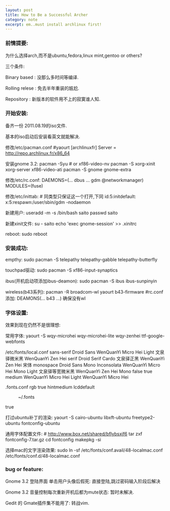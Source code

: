 ```yaml
---
layout: post
title: How to Be a Successful Archer
category: note
excerpt: em..must install archlinux first!
---
```


### 前情提要:

为什么选择arch,而不是ubuntu,fedora,linux mint,gentoo or others?

三个条件:

Binary based : 没那么多时间等编译.

Rolling relese : 免去半年重装的尴尬.

Repository : 新版本的软件用不上的寂寞谁人知.

### 开始安装:

备齐一份 2011.08.19的iso文件.

基本的iso启动后安装看英文就能解决.

修改/etc/pacman.conf
    #yaourt
    [archlinuxfr]
    Server = http://repo.archlinux.fr/x86_64

安装gnome 3.2:
    pacman -Syu
    # or xf86-video-nv
    pacman -S xorg-xinit xorg-server xf86-video-ati
    pacman -S gnome gnome-extra
    
修改/etc/rc.conf:
    DAEMONS=(... dbus ... gdm @networkmanager)
    MODULES=(fuse)

修改/etc/inittab:
    # 同类型只保证这一个打开,下同
    id:5:initdefault:
    x:5:respawn:/user/sbin/gdm -nodaemon

新建用户:
    useradd -m -s /bin/bash saito
    passwd saito

新建xinit文件:
    su - saito
    echo 'exec gnome-session' >> .xinitrc

reboot:
    sudo reboot

### 安装成功:

empthy:
    sudo pacman -S telepathy telepathy-gabble telepathy-butterfly

touchpad驱动:
    sudo pacman -S xf86-input-synaptics

ibus(开机启动项添加ibus-deamon):
    sudo pacman -S ibus ibus-sunpinyin

wireless(b43系列):
    pacman -R broadcom-wl
    yaourt b43-firmware
    #rc.conf添加: DEAMONS(... b43 ...) 确保没有wl

### 字体设置:

效果到现在仍然不是很理想:

常用字体:
    yaourt -S wqy-microhei wqy-microhei-lite wqy-zenhei ttf-google-webfonts

/etc/fonts/local.conf
    <?xml version="1.0"?>
    <!DOCTYPE fontconfig SYSTEM "fonts.dtd">
    <fontconfig>
    <!-- created by WenQuanYi FcDesigner v0.5 -->
    <match>
       <test name="family"><string>sans-serif</string></test>
       <edit name="family" mode="prepend" binding="strong">
          <string>Droid Sans</string>
          <string>WenQuanYi Micro Hei Light</string>
          <string>文泉驿微米黑</string>
          <string>WenQuanYi Zen Hei</string>
       </edit>
    </match>
    <match>
       <test name="family"><string>serif</string></test>
       <edit name="family" mode="prepend" binding="strong">
          <string>Droid Serif</string>
          <string>Cardo</string>
          <string>文泉驿正黑</string>
          <string>WenQuanYi Zen Hei</string>
          <string>宋体</string>
       </edit>
    </match>
    <match>
       <test name="family"><string>monospace</string></test>
       <edit name="family" mode="prepend" binding="strong">
          <string>Droid Sans Mono</string>
          <string>Inconsolata</string>
          <string>WenQuanYi Micro Hei Mono Light</string>
          <string>文泉驿等宽微米黑</string>
          <string>WenQuanYi Zen Hei Mono</string>
       </edit>
    </match>
    <match target="font">
      <edit name="embeddedbitmap">
        <bool>false</bool>
      </edit>
      <edit name="autohint">
        <bool>true</bool>
      </edit>
    </match>
    <match target="pattern">
       <test name="weight" compare="more">
          <const>medium</const>
       </test>
       <test name="family" compare="eq">
          <string>WenQuanYi Micro Hei Light</string>
       </test>
       <edit name="family" mode="assign">
          <string>WenQuanYi Micro Hei</string>
       </edit>
    </match>
    </fontconfig>

.fonts.conf
    <?xml version='1.0'?>
    <!DOCTYPE fontconfig SYSTEM 'fonts.dtd'>
    <fontconfig>
    <match target="font">
      <edit mode="assign" name="rgba">
       <const>rgb</const>
      </edit>
    </match>
    <match target="font">
      <edit mode="assign" name="hinting">
       <bool>true</bool>
      </edit>
    </match>
    <match target="font">
      <edit mode="assign" name="hintstyle">
       <const>hintmedium</const>
      </edit>
    </match>
    <match target="font">
      <edit mode="assign" name="lcdfilter">
       <const>lcddefault</const>
      </edit>
    </match>
    <dir>~/.fonts</dir>
    <match target="font">
      <edit mode="assign" name="antialias">
       <bool>true</bool>
      </edit>
    </match>
    </fontconfig>

打过ubuntu补丁的渲染:
    yaourt -S cairo-ubuntu libxft-ubuntu freetype2-ubuntu fontconfig-ubuntu

通用字体配置文件:
    # http://www.box.net/shared/bflybsxjf6
    tar zxf fontconfig-7.tar.gz
    cd fontconfig
    makepkg -si

选择mac的文字渲染效果:
    sudo ln -sf /etc/fonts/conf.avail/48-localmac.conf /etc/fonts/conf.d/48-localmac.conf

### bug or feature:

Gnome 3.2 登陆界面 单击用户头像后假死:
    直接登陆,跳过密码输入阶段后解决

Gnome 3.2 音量控制每次重新开机后都为mute状态:
    暂时未解决.

Gedit 的 Gmate插件集不能用了:
    转战vim.
